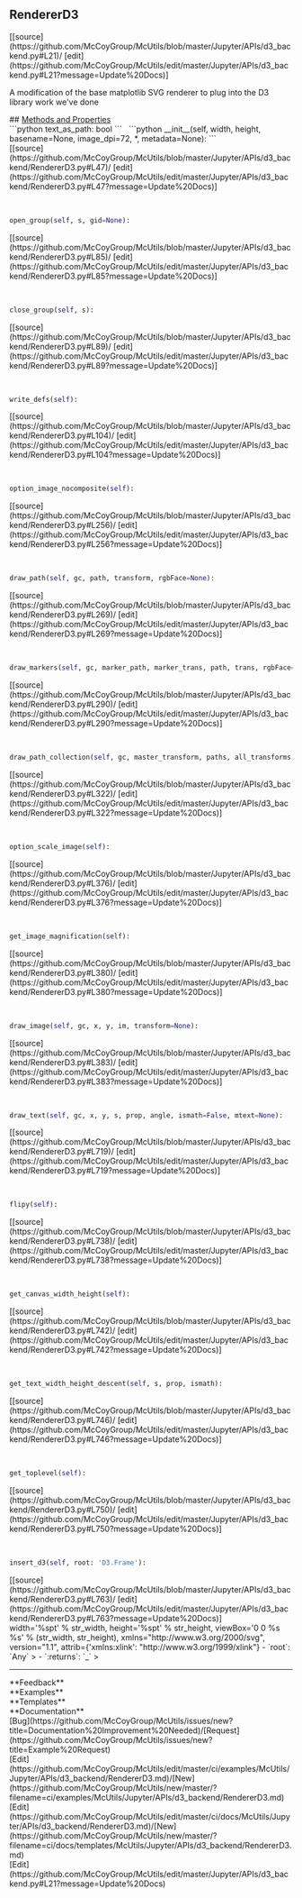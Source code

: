 ## <a id="McUtils.Jupyter.APIs.d3_backend.RendererD3">RendererD3</a> 

<div class="docs-source-link" markdown="1">
[[source](https://github.com/McCoyGroup/McUtils/blob/master/Jupyter/APIs/d3_backend.py#L21)/
[edit](https://github.com/McCoyGroup/McUtils/edit/master/Jupyter/APIs/d3_backend.py#L21?message=Update%20Docs)]
</div>

A modification of the base matplotlib SVG renderer to plug into the D3 library work we've done







<div class="collapsible-section">
 <div class="collapsible-section collapsible-section-header" markdown="1">
## <a class="collapse-link" data-toggle="collapse" href="#methods" markdown="1"> Methods and Properties</a> <a class="float-right" data-toggle="collapse" href="#methods"><i class="fa fa-chevron-down"></i></a>
 </div>
 <div class="collapsible-section collapsible-section-body collapse show" id="methods" markdown="1">
 ```python
text_as_path: bool
```
<a id="McUtils.Jupyter.APIs.d3_backend.RendererD3.__init__" class="docs-object-method">&nbsp;</a> 
```python
__init__(self, width, height, basename=None, image_dpi=72, *, metadata=None): 
```
<div class="docs-source-link" markdown="1">
[[source](https://github.com/McCoyGroup/McUtils/blob/master/Jupyter/APIs/d3_backend/RendererD3.py#L47)/
[edit](https://github.com/McCoyGroup/McUtils/edit/master/Jupyter/APIs/d3_backend/RendererD3.py#L47?message=Update%20Docs)]
</div>


<a id="McUtils.Jupyter.APIs.d3_backend.RendererD3.open_group" class="docs-object-method">&nbsp;</a> 
```python
open_group(self, s, gid=None): 
```
<div class="docs-source-link" markdown="1">
[[source](https://github.com/McCoyGroup/McUtils/blob/master/Jupyter/APIs/d3_backend/RendererD3.py#L85)/
[edit](https://github.com/McCoyGroup/McUtils/edit/master/Jupyter/APIs/d3_backend/RendererD3.py#L85?message=Update%20Docs)]
</div>


<a id="McUtils.Jupyter.APIs.d3_backend.RendererD3.close_group" class="docs-object-method">&nbsp;</a> 
```python
close_group(self, s): 
```
<div class="docs-source-link" markdown="1">
[[source](https://github.com/McCoyGroup/McUtils/blob/master/Jupyter/APIs/d3_backend/RendererD3.py#L89)/
[edit](https://github.com/McCoyGroup/McUtils/edit/master/Jupyter/APIs/d3_backend/RendererD3.py#L89?message=Update%20Docs)]
</div>


<a id="McUtils.Jupyter.APIs.d3_backend.RendererD3.write_defs" class="docs-object-method">&nbsp;</a> 
```python
write_defs(self): 
```
<div class="docs-source-link" markdown="1">
[[source](https://github.com/McCoyGroup/McUtils/blob/master/Jupyter/APIs/d3_backend/RendererD3.py#L104)/
[edit](https://github.com/McCoyGroup/McUtils/edit/master/Jupyter/APIs/d3_backend/RendererD3.py#L104?message=Update%20Docs)]
</div>


<a id="McUtils.Jupyter.APIs.d3_backend.RendererD3.option_image_nocomposite" class="docs-object-method">&nbsp;</a> 
```python
option_image_nocomposite(self): 
```
<div class="docs-source-link" markdown="1">
[[source](https://github.com/McCoyGroup/McUtils/blob/master/Jupyter/APIs/d3_backend/RendererD3.py#L256)/
[edit](https://github.com/McCoyGroup/McUtils/edit/master/Jupyter/APIs/d3_backend/RendererD3.py#L256?message=Update%20Docs)]
</div>


<a id="McUtils.Jupyter.APIs.d3_backend.RendererD3.draw_path" class="docs-object-method">&nbsp;</a> 
```python
draw_path(self, gc, path, transform, rgbFace=None): 
```
<div class="docs-source-link" markdown="1">
[[source](https://github.com/McCoyGroup/McUtils/blob/master/Jupyter/APIs/d3_backend/RendererD3.py#L269)/
[edit](https://github.com/McCoyGroup/McUtils/edit/master/Jupyter/APIs/d3_backend/RendererD3.py#L269?message=Update%20Docs)]
</div>


<a id="McUtils.Jupyter.APIs.d3_backend.RendererD3.draw_markers" class="docs-object-method">&nbsp;</a> 
```python
draw_markers(self, gc, marker_path, marker_trans, path, trans, rgbFace=None): 
```
<div class="docs-source-link" markdown="1">
[[source](https://github.com/McCoyGroup/McUtils/blob/master/Jupyter/APIs/d3_backend/RendererD3.py#L290)/
[edit](https://github.com/McCoyGroup/McUtils/edit/master/Jupyter/APIs/d3_backend/RendererD3.py#L290?message=Update%20Docs)]
</div>


<a id="McUtils.Jupyter.APIs.d3_backend.RendererD3.draw_path_collection" class="docs-object-method">&nbsp;</a> 
```python
draw_path_collection(self, gc, master_transform, paths, all_transforms, offsets, offset_trans, facecolors, edgecolors, linewidths, linestyles, antialiaseds, urls, offset_position): 
```
<div class="docs-source-link" markdown="1">
[[source](https://github.com/McCoyGroup/McUtils/blob/master/Jupyter/APIs/d3_backend/RendererD3.py#L322)/
[edit](https://github.com/McCoyGroup/McUtils/edit/master/Jupyter/APIs/d3_backend/RendererD3.py#L322?message=Update%20Docs)]
</div>


<a id="McUtils.Jupyter.APIs.d3_backend.RendererD3.option_scale_image" class="docs-object-method">&nbsp;</a> 
```python
option_scale_image(self): 
```
<div class="docs-source-link" markdown="1">
[[source](https://github.com/McCoyGroup/McUtils/blob/master/Jupyter/APIs/d3_backend/RendererD3.py#L376)/
[edit](https://github.com/McCoyGroup/McUtils/edit/master/Jupyter/APIs/d3_backend/RendererD3.py#L376?message=Update%20Docs)]
</div>


<a id="McUtils.Jupyter.APIs.d3_backend.RendererD3.get_image_magnification" class="docs-object-method">&nbsp;</a> 
```python
get_image_magnification(self): 
```
<div class="docs-source-link" markdown="1">
[[source](https://github.com/McCoyGroup/McUtils/blob/master/Jupyter/APIs/d3_backend/RendererD3.py#L380)/
[edit](https://github.com/McCoyGroup/McUtils/edit/master/Jupyter/APIs/d3_backend/RendererD3.py#L380?message=Update%20Docs)]
</div>


<a id="McUtils.Jupyter.APIs.d3_backend.RendererD3.draw_image" class="docs-object-method">&nbsp;</a> 
```python
draw_image(self, gc, x, y, im, transform=None): 
```
<div class="docs-source-link" markdown="1">
[[source](https://github.com/McCoyGroup/McUtils/blob/master/Jupyter/APIs/d3_backend/RendererD3.py#L383)/
[edit](https://github.com/McCoyGroup/McUtils/edit/master/Jupyter/APIs/d3_backend/RendererD3.py#L383?message=Update%20Docs)]
</div>


<a id="McUtils.Jupyter.APIs.d3_backend.RendererD3.draw_text" class="docs-object-method">&nbsp;</a> 
```python
draw_text(self, gc, x, y, s, prop, angle, ismath=False, mtext=None): 
```
<div class="docs-source-link" markdown="1">
[[source](https://github.com/McCoyGroup/McUtils/blob/master/Jupyter/APIs/d3_backend/RendererD3.py#L719)/
[edit](https://github.com/McCoyGroup/McUtils/edit/master/Jupyter/APIs/d3_backend/RendererD3.py#L719?message=Update%20Docs)]
</div>


<a id="McUtils.Jupyter.APIs.d3_backend.RendererD3.flipy" class="docs-object-method">&nbsp;</a> 
```python
flipy(self): 
```
<div class="docs-source-link" markdown="1">
[[source](https://github.com/McCoyGroup/McUtils/blob/master/Jupyter/APIs/d3_backend/RendererD3.py#L738)/
[edit](https://github.com/McCoyGroup/McUtils/edit/master/Jupyter/APIs/d3_backend/RendererD3.py#L738?message=Update%20Docs)]
</div>


<a id="McUtils.Jupyter.APIs.d3_backend.RendererD3.get_canvas_width_height" class="docs-object-method">&nbsp;</a> 
```python
get_canvas_width_height(self): 
```
<div class="docs-source-link" markdown="1">
[[source](https://github.com/McCoyGroup/McUtils/blob/master/Jupyter/APIs/d3_backend/RendererD3.py#L742)/
[edit](https://github.com/McCoyGroup/McUtils/edit/master/Jupyter/APIs/d3_backend/RendererD3.py#L742?message=Update%20Docs)]
</div>


<a id="McUtils.Jupyter.APIs.d3_backend.RendererD3.get_text_width_height_descent" class="docs-object-method">&nbsp;</a> 
```python
get_text_width_height_descent(self, s, prop, ismath): 
```
<div class="docs-source-link" markdown="1">
[[source](https://github.com/McCoyGroup/McUtils/blob/master/Jupyter/APIs/d3_backend/RendererD3.py#L746)/
[edit](https://github.com/McCoyGroup/McUtils/edit/master/Jupyter/APIs/d3_backend/RendererD3.py#L746?message=Update%20Docs)]
</div>


<a id="McUtils.Jupyter.APIs.d3_backend.RendererD3.get_toplevel" class="docs-object-method">&nbsp;</a> 
```python
get_toplevel(self): 
```
<div class="docs-source-link" markdown="1">
[[source](https://github.com/McCoyGroup/McUtils/blob/master/Jupyter/APIs/d3_backend/RendererD3.py#L750)/
[edit](https://github.com/McCoyGroup/McUtils/edit/master/Jupyter/APIs/d3_backend/RendererD3.py#L750?message=Update%20Docs)]
</div>


<a id="McUtils.Jupyter.APIs.d3_backend.RendererD3.insert_d3" class="docs-object-method">&nbsp;</a> 
```python
insert_d3(self, root: 'D3.Frame'): 
```
<div class="docs-source-link" markdown="1">
[[source](https://github.com/McCoyGroup/McUtils/blob/master/Jupyter/APIs/d3_backend/RendererD3.py#L763)/
[edit](https://github.com/McCoyGroup/McUtils/edit/master/Jupyter/APIs/d3_backend/RendererD3.py#L763?message=Update%20Docs)]
</div>
width='%spt' % str_width,
height='%spt' % str_height,
viewBox='0 0 %s %s' % (str_width, str_height),
xmlns="http://www.w3.org/2000/svg",
version="1.1",
attrib={'xmlns:xlink': "http://www.w3.org/1999/xlink"}
  - `root`: `Any`
    > 
  - `:returns`: `_`
    >
 </div>
</div>












---


<div markdown="1" class="text-secondary">
<div class="container">
  <div class="row">
   <div class="col" markdown="1">
**Feedback**   
</div>
   <div class="col" markdown="1">
**Examples**   
</div>
   <div class="col" markdown="1">
**Templates**   
</div>
   <div class="col" markdown="1">
**Documentation**   
</div>
   <div class="col" markdown="1">
   
</div>
   <div class="col" markdown="1">
   
</div>
   <div class="col" markdown="1">
   
</div>
</div>
  <div class="row">
   <div class="col" markdown="1">
[Bug](https://github.com/McCoyGroup/McUtils/issues/new?title=Documentation%20Improvement%20Needed)/[Request](https://github.com/McCoyGroup/McUtils/issues/new?title=Example%20Request)   
</div>
   <div class="col" markdown="1">
[Edit](https://github.com/McCoyGroup/McUtils/edit/master/ci/examples/McUtils/Jupyter/APIs/d3_backend/RendererD3.md)/[New](https://github.com/McCoyGroup/McUtils/new/master/?filename=ci/examples/McUtils/Jupyter/APIs/d3_backend/RendererD3.md)   
</div>
   <div class="col" markdown="1">
[Edit](https://github.com/McCoyGroup/McUtils/edit/master/ci/docs/McUtils/Jupyter/APIs/d3_backend/RendererD3.md)/[New](https://github.com/McCoyGroup/McUtils/new/master/?filename=ci/docs/templates/McUtils/Jupyter/APIs/d3_backend/RendererD3.md)   
</div>
   <div class="col" markdown="1">
[Edit](https://github.com/McCoyGroup/McUtils/edit/master/Jupyter/APIs/d3_backend.py#L21?message=Update%20Docs)   
</div>
   <div class="col" markdown="1">
   
</div>
   <div class="col" markdown="1">
   
</div>
   <div class="col" markdown="1">
   
</div>
</div>
</div>
</div>